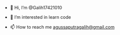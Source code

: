 - 👋 Hi, I’m @Galih17421010
- 👀 I’m interested in learn code

- 📫 How to reach me agussaputragalih@gmail.com

<!---
Galih17421010/Galih17421010 is a ✨ special ✨ repository because its `README.md` (this file) appears on your GitHub profile.
You can click the Preview link to take a look at your changes.
--->
